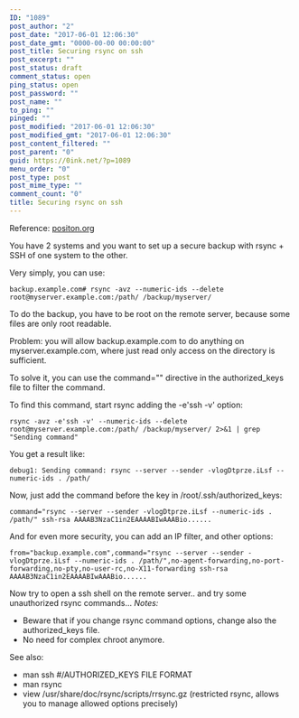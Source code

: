 ```yaml
---
ID: "1089"
post_author: "2"
post_date: "2017-06-01 12:06:30"
post_date_gmt: "0000-00-00 00:00:00"
post_title: Securing rsync on ssh
post_excerpt: ""
post_status: draft
comment_status: open
ping_status: open
post_password: ""
post_name: ""
to_ping: ""
pinged: ""
post_modified: "2017-06-01 12:06:30"
post_modified_gmt: "2017-06-01 12:06:30"
post_content_filtered: ""
post_parent: "0"
guid: https://0ink.net/?p=1089
menu_order: "0"
post_type: post
post_mime_type: ""
comment_count: "0"
title: Securing rsync on ssh
---
```


Reference: [positon.org](http://positon.org/rsync-command-restriction-over-ssh)

You have 2 systems and you want to set up a secure backup with rsync + SSH of one system to the other.

Very simply, you can use:

```
backup.example.com# rsync -avz --numeric-ids --delete root@myserver.example.com:/path/ /backup/myserver/
```

To do the backup, you have to be root on the remote server, because some files are only root readable.

Problem: you will allow backup.example.com to do anything on myserver.example.com, where just read only access on the directory is sufficient.

To solve it, you can use the command="" directive in the authorized_keys file to filter the command.

To find this command, start rsync adding the -e'ssh -v' option:

```
rsync -avz -e'ssh -v' --numeric-ids --delete root@myserver.example.com:/path/ /backup/myserver/ 2>&1 | grep "Sending command"
```

You get a result like:

```
debug1: Sending command: rsync --server --sender -vlogDtprze.iLsf --numeric-ids . /path/
```

Now, just add the command before the key in /root/.ssh/authorized_keys:

```
command="rsync --server --sender -vlogDtprze.iLsf --numeric-ids . /path/" ssh-rsa AAAAB3NzaC1in2EAAAABIwAAABio......
```

And for even more security, you can add an IP filter, and other options:

```
from="backup.example.com",command="rsync --server --sender -vlogDtprze.iLsf --numeric-ids . /path/",no-agent-forwarding,no-port-forwarding,no-pty,no-user-rc,no-X11-forwarding ssh-rsa AAAAB3NzaC1in2EAAAABIwAAABio......
```

Now try to open a ssh shell on the remote server.. and try some unauthorized rsync commands...
*Notes:*

* Beware that if you change rsync command options, change also the authorized_keys file.
* No need for complex chroot anymore.

See also:

* man ssh #/AUTHORIZED_KEYS FILE FORMAT
* man rsync
* view /usr/share/doc/rsync/scripts/rrsync.gz (restricted rsync, allows you to manage allowed options precisely)


